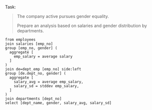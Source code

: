 Task:

> The company active pursues gender equality.
>
> Prepare an analysis based on salaries and gender distribution by departments.

```prql
from employees
join salaries [emp_no]
group [emp_no, gender] (
  aggregate [
    emp_salary = average salary
  ]
)
join de=dept_emp [emp_no] side:left
group [de.dept_no, gender] (
  aggregate [
    salary_avg = average emp_salary,
    salary_sd = stddev emp_salary,
  ]
)
join departments [dept_no]
select [dept_name, gender, salary_avg, salary_sd]
```
